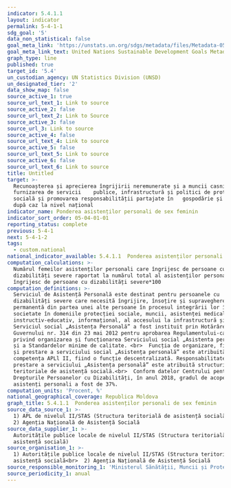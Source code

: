 ```yaml
---
indicator: 5.4.1.1
layout: indicator
permalink: 5-4-1-1
sdg_goal: '5'
data_non_statistical: false
goal_meta_link: 'https://unstats.un.org/sdgs/metadata/files/Metadata-05-04-01.pdf'
goal_meta_link_text: United Nations Sustainable Development Goals Metadata (PDF 337 KB)
graph_type: line
published: true
target_id: '5.4'
un_custodian_agency: UN Statistics Division (UNSD)
un_designated_tier: '2'
data_show_map: false
source_active_1: true
source_url_text_1: Link to source
source_active_2: false
source_url_text_2: Link to Source
source_active_3: false
source_url_3: Link to source
source_active_4: false
source_url_text_4: Link to source
source_active_5: false
source_url_text_5: Link to source
source_active_6: false
source_url_text_6: Link to source
title: Untitled
target: >-
  Recunoașterea și aprecierea îngrijirii neremunerate și a muncii casnice prin
  furnizarea de servicii    publice, infrastructură și politici de protecție
  socială și promovarea responsabilității partajate în   gospodărie și familie,
  după caz la nivel național
indicator_name: Ponderea asistenților personali de sex feminin
indicator_sort_order: 05-04-01-01
reporting_status: complete
previous: 5-4-1
next: 5-4-1-2
tags:
  - custom.national
national_indicator_available: 5.4.1.1  Ponderea asistenților personali de sex feminin
computation_calculations: >-
  Numărul femeilor asistenților personali care îngrijesc de persoane cu
  dizabilități severe raportat la numărul total al asistenților personali care
  îngrijesc de persoane cu dizabilități severe*100
computation_definitions: >-
  Serviciul de Asistență Personală este destinat pentru persoanele cu
  dizabilități severe care necesită îngrijire, însoțire și supraveghere
  permanentă din partea unei alte persoane în procesul integrării lor în
  societate în domeniile protecției sociale, muncii, asistenței medicale,
  instructiv-educativ, informațional, al accesului la infrastructură și altele.
  Serviciul social „Asistența Personală” a fost instituit prin Hotărârea
  Guvernului nr. 314 din 23 mai 2012 pentru aprobarea Regulamentului-cadru
  privind organizarea și funcționarea Serviciului social „Asistenta personală”
  și a Standardelor minime de calitate. <br>  Funcția de organizare, finanțare
  și prestare a serviciului social „Asistența personală” este atribuită în
  competența APLl II, fiind o funcție descentralizată. Responsabilitatea de
  prestare a serviciului „Asistența personală” este atribuită structurilor
  teritoriale de asistență socială.<br>  Conform datelor Centrului pentru
  Drepturile Persoanelor cu Dizabilități, în anul 2018, gradul de acoperire cu
  asistenți personali a fost de 37%.
computation_units: 'Procent, %'
national_geographical_coverage: Republica Moldova
graph_title: 5.4.1.1  Ponderea asistenților personali de sex feminin
source_data_source_1: >-
  1) APL de nivelul II/STAS (Structura teritorială de asistență socială, <br> 
  2) Agenția Națională de Asistență Socială
source_data_supplier_1: >-
  Autoritățile publice locale de nivelul II/STAS (Structura teritorială de
  asistență socială)
source_organisation_1: >-
  1) Autoritățile publice locale de nivelul II/STAS (Structura teritorială de
  asistență socială<br>  2) Agenția Națională de Asistență Socială
source_responsible_monitoring_1: 'Ministerul Sănătății, Muncii și Protecției Sociale'
source_periodicity_1: anual
---
```

